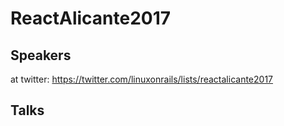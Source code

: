 # ReactAlicante2017

## Speakers 

at twitter: https://twitter.com/linuxonrails/lists/reactalicante2017

## Talks


